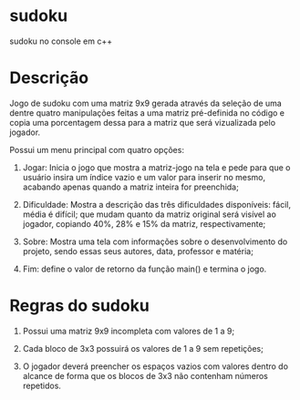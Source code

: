 # sudoku
sudoku no console em c++

# Descrição

Jogo de sudoku com uma matriz 9x9 gerada através da seleção de uma dentre quatro manipulações feitas a uma matriz pré-definida no código e copia uma porcentagem dessa para a matriz que será vizualizada pelo jogador.

Possui um menu principal com quatro opções:

1. Jogar: Inicia o jogo que mostra a matriz-jogo na tela e pede para que o usuário insira um índice vazio e um valor para inserir no mesmo, acabando apenas quando a matriz inteira for preenchida;

2. Dificuldade: Mostra a descrição das três dificuldades disponíveis: fácil, média é difícil; que mudam quanto da matriz original será visível ao jogador, copiando 40%, 28% e 15% da matriz, respectivamente;

3. Sobre: Mostra uma tela com informações sobre o desenvolvimento do projeto, sendo essas seus autores, data, professor e matéria;

4. Fim: define o valor de retorno da função main() e termina o jogo.


# Regras do sudoku

1. Possui uma matriz 9x9 incompleta com valores de 1 a 9;

2. Cada bloco de 3x3 possuirá os valores de 1 a 9 sem repetições;

3. O jogador deverá preencher os espaços vazios com valores dentro do alcance de forma que os blocos de 3x3 não contenham números repetidos. 
